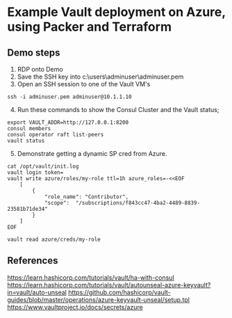 # Example Vault deployment on Azure, using Packer and Terraform

## Demo steps

1. RDP onto Demo
2. Save the SSH key into c:\users\adminuser\adminuser.pem
3. Open an SSH session to one of the Vault VM's
```
ssh -i adminuser.pem adminuser@10.1.1.10
```
4. Run these commands to show the Consul Cluster and the Vault status;
```
export VAULT_ADDR=http://127.0.0.1:8200
consul members
consul operator raft list-peers
vault status
```
5. Demonstrate getting a dynamic SP cred from Azure.
```
cat /opt/vault/init.log
vault login token=
vault write azure/roles/my-role ttl=1h azure_roles=-<<EOF
    [
        {
            "role_name": "Contributor",
            "scope":  "/subscriptions/f843cc47-4ba2-4489-8839-23581b71de34"
        }
    ]
EOF

vault read azure/creds/my-role
```

## References

https://learn.hashicorp.com/tutorials/vault/ha-with-consul
https://learn.hashicorp.com/tutorials/vault/autounseal-azure-keyvault?in=vault/auto-unseal
https://github.com/hashicorp/vault-guides/blob/master/operations/azure-keyvault-unseal/setup.tpl
https://www.vaultproject.io/docs/secrets/azure
